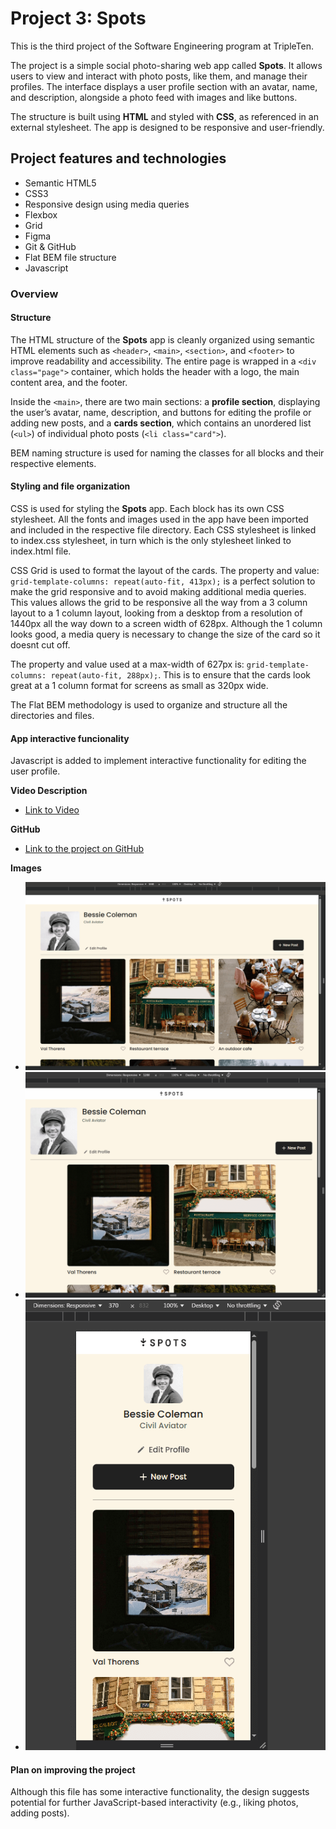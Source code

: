 # Project 3: Spots

This is the third project of the Software Engineering program at TripleTen.

The project is a simple social photo-sharing web app called **Spots**. It allows users to view and interact with photo posts, like them, and manage their profiles. The interface displays a user profile section with an avatar, name, and description, alongside a photo feed with images and like buttons.

The structure is built using **HTML** and styled with **CSS**, as referenced in an external stylesheet. The app is designed to be responsive and user-friendly.

## Project features and technologies

- Semantic HTML5
- CSS3
- Responsive design using media queries
- Flexbox
- Grid
- Figma
- Git & GitHub
- Flat BEM file structure
- Javascript

### Overview

#### Structure

The HTML structure of the **Spots** app is cleanly organized using semantic HTML elements such as `<header>`, `<main>`, `<section>`, and `<footer>` to improve readability and accessibility. The entire page is wrapped in a `<div class="page">` container, which holds the header with a logo, the main content area, and the footer.

Inside the `<main>`, there are two main sections: a **profile section**, displaying the user’s avatar, name, description, and buttons for editing the profile or adding new posts, and a **cards section**, which contains an unordered list (`<ul>`) of individual photo posts (`<li class="card">`).

BEM naming structure is used for naming the classes for all blocks and their respective elements.

#### Styling and file organization

CSS is used for styling the **Spots** app. Each block has its own CSS stylesheet. All the fonts and images used in the app have been imported and included in the respective file directory. Each CSS stylesheet is linked to index.css stylesheet, in turn which is the only stylesheet linked to index.html file.

CSS Grid is used to format the layout of the cards. The property and value: `grid-template-columns: repeat(auto-fit, 413px);` is a perfect solution to make the grid responsive and to avoid making additional media queries. This values allows the grid to be responsive all the way from a 3 column layout to a 1 column layout, looking from a desktop from a resolution of 1440px all the way down to a screen width of 628px. Although the 1 column looks good, a media query is necessary to change the size of the card so it doesnt cut off.

The property and value used at a max-width of 627px is: `grid-template-columns: repeat(auto-fit, 288px);`. This is to ensure that the cards look great at a 1 column format for screens as small as 320px wide.

The Flat BEM methodology is used to organize and structure all the directories and files.

#### App interactive funcionality

Javascript is added to implement interactive functionality for editing the user profile.

**Video Description**

- [Link to Video ](https://docs.google.com/videos/d/17_MKI_7cPPxmvsQ_ISLA5LDckUaUV5ZMbmAzotlh8h4/edit?usp=sharing)

**GitHub**

- [Link to the project on GitHub](https://thegrindnet.github.io/se_project_spots/)

**Images**

- ![Project at screensize 1440px (3 Column)](./images/Screensize%20at%201440px.png)
- ![Project at screensize 1200px (2 Column)](./images/Screensize%20at%201200px.png)
- ![Project at screensize 370px (1 Column)](./images/Screensize%20at%20370px.png)

#### Plan on improving the project

Although this file has some interactive functionality, the design suggests potential for further JavaScript-based interactivity (e.g., liking photos, adding posts).
